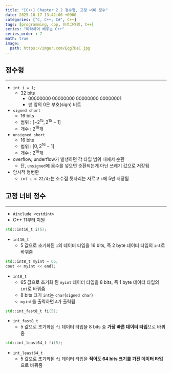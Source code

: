 ```yaml
---
title: "[C++] Chapter 2.2 정수형, 고정 너비 정수"
date: 2025-10-17 13:42:00 +0900
categories: ["C, C++, C#", C++]
tags: [programming, cpp, 프로그래밍, C++]
series: "따라하며 배우는 C++"
series_order : 7
math: true
image:
  path: https://imgur.com/Eqg7DeC.jpg
---
```


## 정수형

---

- `int i = 1;`
  - 32 bits
    - 00000000 00000000 00000000 00000001
    - 맨 앞의 0은 부호(sign) 비트
- `signed short`
  - 16 bits
  - 범위 : $[-2^{15}, 2^{15} - 1]$
  - 개수 : $2^{16}$개
- `unsigned short`
  - 16 bits
  - 범위 : $[0, 2^{16} - 1]$
  - 개수 : $2^{16}$개
- overflow, underflow가 발생하면 각 타입 범위 내에서 순환
  - 단, `unsigned`에 음수를 넣으면 순환되는게 아닌 쓰레기 값으로 저장됨
- 암시적 형변환
  - `int i = 22/4;`는 소수점 뒷자리는 자르고 `i`에 5만 저장됨

## 고정 너비 정수

---

- `#include <cstdint>`
- C++ 11부터 지원

```cpp
std::int16_t i(5);
```

- `int16_t`
  - 5 값으로 초기화된 `i`의 데이터 타입을 16 bits, 즉 2 byte 데이터 타입의 `int`로 바꿔줌
  
```cpp
std::int8_t myint = 65;
cout << myint << endl;
```

- `int8_t`
  - 65 값으로 초기화 된 `myint` 데이터 타입을 8 bits, 즉 1 byte 데이터 타입의 `int`로 바꿔줌
  - 8 bits 크기 `int`는 `char`(`signed char`)
  - `myint`를 출력하면 `A`가 출력됨

```cpp
std::int_fast8_t fi(5);
```

- `int_fast8_t`
  - 5 값으로 초기화된 `fi` 데이터 타입을 8 bits 중 **가장 빠른 데이터 타입**으로 바꿔줌

```cpp
std::int_least64_t fi(5);
```

- `int_least64_t`
  - 5 값으로 초기화된 `fi` 데이터 타입을 **적어도 64 bits 크기를 가진 데이터 타입**으로 바꿔줌
